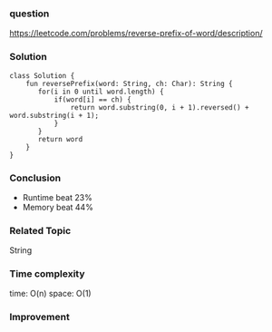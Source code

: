 ### question
https://leetcode.com/problems/reverse-prefix-of-word/description/

### Solution
```
class Solution {
    fun reversePrefix(word: String, ch: Char): String {
       for(i in 0 until word.length) {
           if(word[i] == ch) {
               return word.substring(0, i + 1).reversed() + word.substring(i + 1);
           }
       } 
       return word
    }
}
```
### Conclusion
- Runtime beat 23% 
- Memory beat 44%

### Related Topic
String

### Time complexity
time: O(n)
space: O(1)

### Improvement